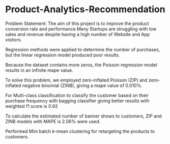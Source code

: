 # Product-Analytics-Recommendation

Problem Statement: The aim of this project is to improve the product conversion rate and performance.Many Startups are struggling with low sales and revenue despite having a high number of Website and App visitors.

Regression methods were applied to determine the number of purchases, but the linear regression model produced poor results.

Because the dataset contains more zeros, the Poisson regression model results in an infinite mape value.

To solve this problem, we employed zero-inflated Poisson (ZIP) and zero-inflated negative binomial (ZINB), giving a mape value of 0.010%.

For Multi-class classification to classify the customer based on their purchase frequency with bagging classifier giving better results with weighted f1 score is 0.92

To calculate the estimated number of banner shows to customers, ZIP and ZINB models with MAPE is 2.06% were used.

Performed Mini batch k-mean clustering for retargeting the products to customers.
